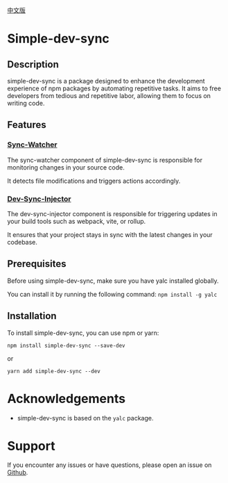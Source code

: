 [中文版](./README.cn.md)

# Simple-dev-sync

## Description

simple-dev-sync is a package designed to enhance the development experience of npm packages by automating repetitive tasks. It aims to free developers from tedious and repetitive labor, allowing them to focus on writing code.

## Features

### [Sync-Watcher](./packages/sync-watcher/README.md)
The sync-watcher component of simple-dev-sync is responsible for monitoring changes in your source code.

It detects file modifications and triggers actions accordingly.

### [Dev-Sync-Injector](./packages/dev-sync-injector/README.md)
The dev-sync-injector component is responsible for triggering updates in your build tools such as webpack, vite, or rollup.

It ensures that your project stays in sync with the latest changes in your codebase.

## Prerequisites

Before using simple-dev-sync, make sure you have yalc installed globally. 

You can install it by running the following command: `npm install -g yalc`



## Installation

To install simple-dev-sync, you can use npm or yarn:

`npm install simple-dev-sync --save-dev`

or

`yarn add simple-dev-sync --dev`

# Acknowledgements
- simple-dev-sync is based on the `yalc` package.

# Support
If you encounter any issues or have questions, please open an issue on [Github](https://github.com/Sinpo96/simple-dev-sync/).
